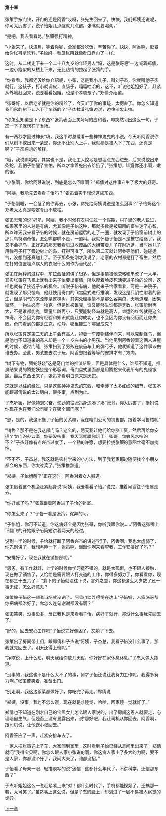 #### 第十章

张策手按门铃，开门的还是阿香“哎呀，张先生回来了。快快，我们郑姨还说呢，你可太厉害了，说子怡姐几点醒就几点醒。张嘴就要喝粥。”

“是吧，我去看看她。”张策强打精神。

“小张来了，快进屋，等着你呢，全家都没吃饭，辛苦你了。快快，阿香啊，赶紧给你张哥拿饮料。”子怡妈一看见张策就像看见靠山了一样。

这时，从二楼走下来一个二十八九岁的年轻男人“妈，这是张哥吧”一边喊着郑倩，一边小跑似的从楼上下来，无比热情的拉起了张策的手。

“你看看，我都还没给你介绍呢，小张，这是我小儿子，叫刘子杰，你就叫他子杰就行。这孩子，打小就调皮，直肠子，嘻嘻哈哈的，这不，听说他姐姐好了，赶紧从外地赶回来，说要看看姐姐。也是个孝顺孩子。”郑倩介绍道。

“张哥好，以后老弟就是你的粉丝了，今天听了你的事迹，太厉害了。你怎么知道我们家的树下让人下了东西的？”子杰拉着张策边说，边往沙发上拉。

“你怎么知道是下了东西?”张策表面上笑呵呵的应和着，却突然问出这么一句，子杰一下子就愣在了当场。

有一两秒才回过神来“嗨，我这平时总爱看一些神神鬼鬼的小说，今天听阿香说你们从树下挖出来一条蛇，你还不让别人上手，我就猜是被人下了东西，还真是啊？”子杰尴尬的解释。

“哦，我说嘛哈哈。其实也不是，我让工人挖地是想埋点东西进去，后来说挖出来条蛇，我怕子怡醒了害怕，所以才拿着蛇出去给扔了。”张策想，毕竟你还小啊，嫩的很。

“小张啊，你给阿姨说说，到底是怎么回事啊？”郑倩对这件事产生了极大的好奇。

“阿姨，我能先去看看子怡吗？”张策着实不想说这些东西。

“子怡刚睡，一会醒了的你再去，小张，你先给阿姨说说是怎么回事？”子怡妈这个郑老太太真是咬定青山不放松。

张策无奈的说“好吧，阿姨，我小时候在农村住过一个假期，村子里的老人说过，如果家里的人总是有病，尤其像是子怡这种，那就多数是被周围的畜生迷了心智，所以昨天我来看子怡的时候，就在房前屋后的走了一圈，就发现了子怡窗前树上的那只鸟特别奇怪，怎么哄都哄不走，一直叫。我就怀疑子怡是不是被它给迷了，我又不会抓鸟，正好来的那天我看见过收废品的大姐带着儿子在附近逛，当时她儿子用弹弓子打了旁边树上的鸟，打得可准了，所以第二天就让阿香等他们，碰碰运气，没想到还真碰上了。至于那条蛇刚才我说了，老家的农村都是打了畜生，然后在打的位置埋点病人的衣服什么的作为替代品。”

张策在解释的过程中，东拉西扯的讲了很多，但是事情被他忽略和串改了一大半。其实张策在飞机上就看出来子怡要出事情，所以厚着脸皮死活要进子怡的公司，这样也就有了接近子怡的机会。听说子怡有病，他就来子怡家看看，可是一进院子，就发现了那只怪鸟，他赶快用奇门的飞宫盘式进行推演，发现这是只阴性附着的畜生，但是阴气的来源却是这棵树。其实处理事情不是那么容易的，天地道理，因果循环，一物生必有一物克。但是谁被谁克，谁又能够生谁都是定数，张策能耐再大，不是谁都能克，顽童年龄再小，只要能制怪鸟就是高人。命运的红线就是这么神奇，不会因为你有经验和知识就能让你成功，也不会因为你没有阅历而让你失败。奇门看到的都是生克，动静，哪里能生？哪里成克？

所以张策算定第二天的上午会有高人，拖着一车废物结伴而来，可以克制怪鸟，但是他也不知道来的高人却是一个十岁左右的小男孩。当他见到阿香领着这俩人进屋的时候，透过门缝，张策扫到了男孩在废品车上的弹弓子，他就知道了这件事该由谁去办。至此，男孩要去院子玩，阿香想跟着等等的安排才有了方向。

“树下有物，腾蛇妖娆”这是奇门给的推演结果，但是具体是什么，谁都不知道，推演结果说的腾蛇妖娆是个形容词，奇门盘式里面都是用腾蛇来代表所有的鬼怪银魔。最后东西出来了，张策才看明白原来是厌蛇。

这就是以往的经过。只是这些神神鬼鬼的东西，和牵涉了太多红线的细节，张策不能跟郑倩说的太过明白，很多事，点到为止。

子杰听罢，好像特别兴奋，使劲的往张策身边凑了凑“张哥，你太厉害了，挺妈说你现在也在我们公司呢？在哪个部门呢？”

“恩，是的，我这不拖了子怡的关系嘛，我在咱们公司的销售部，跟着学习售楼呢”

“销售？那不是在我这部门吗？这么的，明天我让他们给你涨工资，然后再给你安排个专门的办公室，你要没啥事，我天天就跟你玩了。张哥，你会风水啥的不？”子杰好像有点兴奋过度了，一个劲的许愿，想要拉拢张策的意图丝毫不加掩饰。

“不不不，子杰总，我这就是农村学来的小方法，到了我老家那边随便找个小朋友都会的东西，你太过奖了。”张策推辞道。

“郑姨，子怡姐醒了”正在这时，阿香对着众人喊道。

张策借着这个机会赶紧起身说“阿姨，我去看看子怡。”说完，推着阿香往子怡屋走去。

“你好点了吗？”张策跟着阿香进了子怡的卧室。

“你怎么来了？”子怡一看是张策，诧异的问。

“子怡姐，你可不知道，你这病好全是因为张哥，你听我跟你说......”阿香这张嘴上下翻飞的开始跟子怡简短讲着两天的经过。

说到一半的时候，子怡就打断了阿香兴奋的讲述“行了，阿香啊，我也太虚弱了，你先别讲了，我想再睡一下，张策啊，谢谢你啊来看望我，工作安排好了吗？”

“安排好了，现在我就在销售部呢。”

“恩恩，有工作就好，上学的时候你学习挺不错的，就是太孤僻，也不跟人接触，现在做了销售了，又恰恰是需要跟人打交道的工作，你得多努力了，你看看你，现在都三十五六了.....”剩下的子怡就没往下说，言外之意，你这都这么大岁数了还一事无成，怎么好意思？

张策被子怡这一顿说当场就没词了。阿香也给弄得愣在边上“子怡姐，人家张哥帮你把病都治好了，你怎么连句谢谢都没有啊？”

张策笑笑，没事没事，反正我也是来看看子怡，病好了就行，那没什么事我先回去了。

“好的，回去安心工作吧”子怡说完好像困了，又躺了下去。

张策出了房间带上们，跟郑倩和子杰说“阿姨，子杰总，我看子怡没什么事了，那我就先回去了。明天还得上班呢。”

“净瞎说，上什么班，明天我给你放几天假，你好好在家休息休息。”子杰大包大揽道。

“没事的，我这也不是什么大不了的事，刚才子怡还说让我努力工作呢，我得多努力啊。”张策苦笑着，准备出门。

“别走啊，我这边饭菜都做好了，你吃完了再走。”郑倩说

“郑姨，没事，我也不怎么饿，现在就是想睡觉，哈哈，回家睡一觉就好了。”

郑倩也不知道在刚才自己的宝贝女儿怎么跟人家说的，出了房间这恩人就要走，心理暗自生气，但是面上没有显露出来，说“那好吧，我让司机从你回去，阿香啊，跟司机说，让他送小张回去。”

阿香答应了一声，赶紧安排车去了。

一家人把张策送上了车，大家回到家里，这时看到子怡已经从房间里出来了，郑倩就问“我得宝贝啊，你怎么跟人家小张说的啊，你这病人家出了多大的力啊，要不是人家，你都没个好了，我问大夫了，谁都没招。”

子怡看了母亲一眼，轻描淡写的说“迷信！这都什么年代了，不讲科学，还信那东西？”

子杰听姐姐这么一说赶紧凑上来“对！都什么时代了，手机都能视频了，还搞那一套，太可笑了。”虽然嘴上这么说，但是子杰的脸上，却划过了一层不易被人察觉的诡异。

[下一章]()
